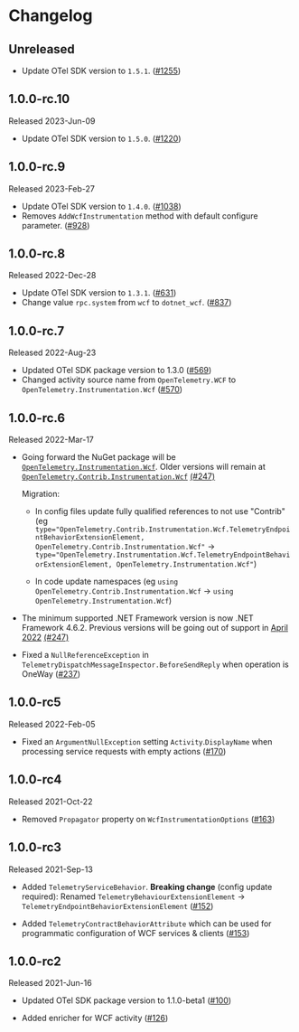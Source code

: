 # Changelog

## Unreleased

* Update OTel SDK version to `1.5.1`.
  ([#1255](https://github.com/open-telemetry/opentelemetry-dotnet-contrib/pull/1255))

## 1.0.0-rc.10

Released 2023-Jun-09

* Update OTel SDK version to `1.5.0`.
  ([#1220](https://github.com/open-telemetry/opentelemetry-dotnet-contrib/pull/1220))

## 1.0.0-rc.9

Released 2023-Feb-27

* Update OTel SDK version to `1.4.0`.
  ([#1038](https://github.com/open-telemetry/opentelemetry-dotnet-contrib/pull/1038))
* Removes `AddWcfInstrumentation` method with default configure parameter.
  ([#928](https://github.com/open-telemetry/opentelemetry-dotnet-contrib/pull/928))

## 1.0.0-rc.8

Released 2022-Dec-28

* Update OTel SDK version to `1.3.1`.
  ([#631](https://github.com/open-telemetry/opentelemetry-dotnet-contrib/pull/631))
* Change value `rpc.system` from `wcf` to `dotnet_wcf`.
  ([#837](https://github.com/open-telemetry/opentelemetry-dotnet-contrib/pull/837))

## 1.0.0-rc.7

Released 2022-Aug-23

* Updated OTel SDK package version to 1.3.0
  ([#569](https://github.com/open-telemetry/opentelemetry-dotnet-contrib/pull/569))
* Changed activity source name from `OpenTelemetry.WCF`
  to `OpenTelemetry.Instrumentation.Wcf`
  ([#570](https://github.com/open-telemetry/opentelemetry-dotnet-contrib/pull/570))

## 1.0.0-rc.6

Released 2022-Mar-17

* Going forward the NuGet package will be
  [`OpenTelemetry.Instrumentation.Wcf`](https://www.nuget.org/packages/OpenTelemetry.Instrumentation.Wcf).
  Older versions will remain at
  [`OpenTelemetry.Contrib.Instrumentation.Wcf`](https://www.nuget.org/packages/OpenTelemetry.Contrib.Instrumentation.Wcf)
  [(#247)](https://github.com/open-telemetry/opentelemetry-dotnet-contrib/pull/247)

  Migration:

  * In config files update fully qualified references to not use "Contrib" (eg
    `type="OpenTelemetry.Contrib.Instrumentation.Wcf.TelemetryEndpointBehaviorExtensionElement,
    OpenTelemetry.Contrib.Instrumentation.Wcf"` ->
    `type="OpenTelemetry.Instrumentation.Wcf.TelemetryEndpointBehaviorExtensionElement,
    OpenTelemetry.Instrumentation.Wcf"`)

  * In code update namespaces (eg `using
    OpenTelemetry.Contrib.Instrumentation.Wcf` -> `using
    OpenTelemetry.Instrumentation.Wcf`)

* The minimum supported .NET Framework version is now .NET Framework 4.6.2.
  Previous versions will be going out of support in [April
  2022](https://docs.microsoft.com/en-us/lifecycle/products/microsoft-net-framework)
  [(#247)](https://github.com/open-telemetry/opentelemetry-dotnet-contrib/pull/247)

* Fixed a `NullReferenceException` in
  `TelemetryDispatchMessageInspector.BeforeSendReply` when operation is OneWay
  ([#237](https://github.com/open-telemetry/opentelemetry-dotnet-contrib/pull/237))

## 1.0.0-rc5

Released 2022-Feb-05

* Fixed an `ArgumentNullException` setting `Activity`.`DisplayName` when
  processing service requests with empty actions
  ([#170](https://github.com/open-telemetry/opentelemetry-dotnet-contrib/pull/170))

## 1.0.0-rc4

Released 2021-Oct-22

* Removed `Propagator` property on `WcfInstrumentationOptions`
  ([#163](https://github.com/open-telemetry/opentelemetry-dotnet-contrib/pull/163))

## 1.0.0-rc3

Released 2021-Sep-13

* Added `TelemetryServiceBehavior`. **Breaking change** (config update
  required): Renamed `TelemetryBehaviourExtensionElement` ->
  `TelemetryEndpointBehaviorExtensionElement`
  ([#152](https://github.com/open-telemetry/opentelemetry-dotnet-contrib/pull/152))

* Added `TelemetryContractBehaviorAttribute` which can be used for programmatic
  configuration of WCF services & clients
  ([#153](https://github.com/open-telemetry/opentelemetry-dotnet-contrib/pull/153))

## 1.0.0-rc2

Released 2021-Jun-16

* Updated OTel SDK package version to 1.1.0-beta1
  ([#100](https://github.com/open-telemetry/opentelemetry-dotnet-contrib/pull/100))

* Added enricher for WCF activity
  ([#126](https://github.com/open-telemetry/opentelemetry-dotnet-contrib/pull/126))
